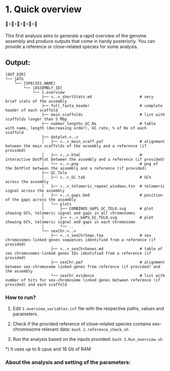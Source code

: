 # 1. Quick overview
🧬⚡️🧬⚡️🧬⚡️🧬⚡️🧬⚡️🧬

This first analysis aims to generate a rapid overview of the genome assembly and produce outputs that come in handy posteriorly. You can provide a reference or close-related species for some analysis.

## Output:
```
[OUT_DIR]
└── jATG
    └── [SPECIES_NAME]
        └── [ASSEMBLY_ID]
            └── 1.overview
                ├── <..>_shortStats.md                     # very brief stats of the assembly
                ├── full_fasta_header                      # complete header of each scaffold
                ├── main_scaffolds                         # list with scaffolds longer than 5 Mbp
                ├── number_lengths_GC_Ns                   # table with name, length (decreasing order), GC rate, % of Ns of each scaffold
                ├── dotplot.<..>
                │   ├── <..>_main_scaff.paf                # alignment between the main scaffolds of the assembly and a reference (if provided)
                │   ├── <..>.html                          # interactive DotPlot between the assembly and a reference (if provided)
                │   └── <..>.png                           # png of the DotPlot between the assembly and a reference (if provided)
                ├── GC_Telo
                │   ├── <..>_GC.tab                        # GC% across the assembly
                │   ├── <..>_telomeric_repeat_windows.tsv  # telomeric signal across the assembly
                │   ├── <..>_gaps.bed                      # position of the gaps across the assembly
                │   └── plots
                │       ├── COMBINED_GAPS_GC_TELO.svg      # plot showing GC%, telomeric signal and gaps in all chromosomes
                │       ├── <..>_GAPS_GC_TELO.svg          # plot showing GC%, telomeric signal and gaps in each chromosome
                │       └── ..
                └── sexChr.<..>
                    ├── <..>_sexChrSeqs.faa                # sex chromosomes-linked genes sequences identified from a reference (if provided)
                    ├── <..>_sexChrGenes.md                # table of sex chromosomes-linked genes IDs identified from a reference (if provided)
                    ├── sexChr.paf                         # alignment between sex-chromosome linked genes from reference (if provided) and the assembly
                    └── sexChr_evidence                    # list with number of hits for sex-chromosome linked genes between reference (if provided) and each scaffold
```

### How to run?

1) Edit `1.overview_variables.cnf` file with the respective paths, values and parameters.

2) Check if the provided reference of close-related species contains sex-chromosome relevant data: `bash 2.reference_check.sh`

3) Run the analysis based on the inputs provided: `bash 3.Run_overview.sh`

\*) It uses up to 6 cpus and 18 Gb of RAM


### About the analysis and setting of the parameters:
